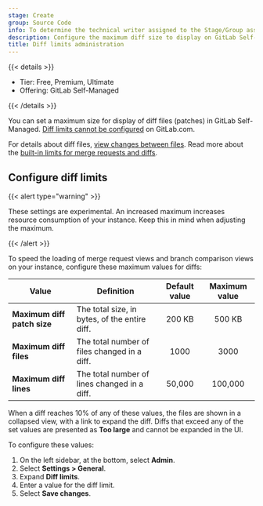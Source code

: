 ```yaml
---
stage: Create
group: Source Code
info: To determine the technical writer assigned to the Stage/Group associated with this page, see https://handbook.gitlab.com/handbook/product/ux/technical-writing/#assignments
description: Configure the maximum diff size to display on GitLab Self-Managed.
title: Diff limits administration
---
```


{{< details >}}

- Tier: Free, Premium, Ultimate
- Offering: GitLab Self-Managed

{{< /details >}}

You can set a maximum size for display of diff files (patches) in GitLab Self-Managed.
[Diff limits cannot be configured](../user/gitlab_com/_index.md#diff-display-limits) on GitLab.com.

For details about diff files, [view changes between files](../user/project/merge_requests/changes.md).
Read more about the [built-in limits for merge requests and diffs](instance_limits.md#merge-requests).

## Configure diff limits

{{< alert type="warning" >}}

These settings are experimental. An increased maximum increases resource
consumption of your instance. Keep this in mind when adjusting the maximum.

{{< /alert >}}

To speed the loading of merge request views and branch comparison views
on your instance, configure these maximum values for diffs:

| Value | Definition | Default value | Maximum value |
| ----- | ---------- | :-----------: | :-----------: |
| **Maximum diff patch size** | The total size, in bytes, of the entire diff. | 200 KB | 500 KB |
| **Maximum diff files** | The total number of files changed in a diff. | 1000 | 3000 |
| **Maximum diff lines** | The total number of lines changed in a diff. | 50,000 | 100,000 |

When a diff reaches 10% of any of these values, the files are shown in a
collapsed view, with a link to expand the diff. Diffs that exceed any of the
set values are presented as **Too large** and cannot be expanded in the UI.

To configure these values:

1. On the left sidebar, at the bottom, select **Admin**.
1. Select **Settings > General**.
1. Expand **Diff limits**.
1. Enter a value for the diff limit.
1. Select **Save changes**.
